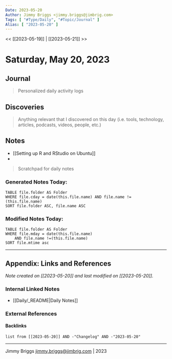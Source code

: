 ```yaml
---
Date: 2023-05-20
Author: Jimmy Briggs <jimmy.briggs@jimbrig.com>
Tags: [ "#Type/Daily", "#Topic/Journal" ]
Alias: [ "2023-05-20" ]
---
```


<< [[2023-05-19]] | [[2023-05-21]] >>

# Saturday, May 20, 2023

## Journal

> Personalized daily activity logs

## Discoveries

> Anything relevant that I discovered on this day (i.e. tools, technology, articles, podcasts, videos, people, etc.)

## Notes

- [[Setting up R and RStudio on Ubuntu]]
- 

> Scratchpad for daily notes

### Generated Notes Today:

```dataview
TABLE file.folder AS Folder 
WHERE file.cday = date(this.file.name) AND file.name !=(this.file.name) 
SORT file.folder ASC, file.name ASC
```

### Modified Notes Today:

```dataview
TABLE file.folder AS Folder
WHERE file.mday = date(this.file.name) 
	AND file.name !=(this.file.name)
SORT file.mtime asc
```

***

## Appendix: Links and References

*Note created on [[2023-05-20]] and last modified on [[2023-05-20]].*

### Internal Linked Notes

- [[Daily/_README|Daily Notes]]

### External References

#### Backlinks

```dataview
list from [[2023-05-20]] AND -"Changelog" AND -"2023-05-20"
```


***

Jimmy Briggs <jimmy.briggs@jimbrig.com> | 2023